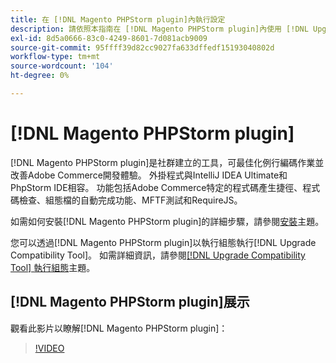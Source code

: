 ```yaml
---
title: 在 [!DNL Magento PHPStorm plugin]內執行設定
description: 請依照本指南在 [!DNL Magento PHPStorm plugin]內使用 [!DNL Upgrade Compatibility Tool] 。
exl-id: 8d5a0666-83c0-4249-8601-7d081acb9009
source-git-commit: 95ffff39d82cc9027fa633dffedf15193040802d
workflow-type: tm+mt
source-wordcount: '104'
ht-degree: 0%

---
```


# [!DNL Magento PHPStorm plugin]

[!DNL Magento PHPStorm plugin]是社群建立的工具，可最佳化例行編碼作業並改善Adobe Commerce開發體驗。 外掛程式與IntelliJ IDEA Ultimate和PhpStorm IDE相容。 功能包括Adobe Commerce特定的程式碼產生捷徑、程式碼檢查、組態檔的自動完成功能、MFTF測試和RequireJS。

如需如何安裝[!DNL Magento PHPStorm plugin]的詳細步驟，請參閱[安裝](https://developer.adobe.com/commerce/php/best-practices/phpstorm/install/)主題。

您可以透過[!DNL Magento PHPStorm plugin]以執行組態執行[!DNL Upgrade Compatibility Tool]。 如需詳細資訊，請參閱[[!DNL Upgrade Compatibility Tool] 執行組態](https://developer.adobe.com/commerce/php/best-practices/phpstorm/run-configuration/)主題。

## [!DNL Magento PHPStorm plugin]展示

觀看此影片以瞭解[!DNL Magento PHPStorm plugin]：

>[!VIDEO](https://video.tv.adobe.com/v/340150?quality=12)
